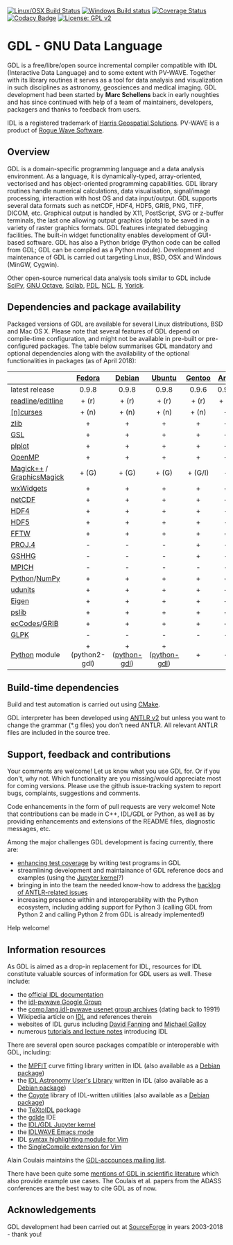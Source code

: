 [![Linux/OSX Build Status](https://travis-ci.org/gnudatalanguage/gdl.svg?branch=master)](https://travis-ci.org/gnudatalanguage/gdl) 
[![Windows Build status](http://ci.appveyor.com/api/projects/status/github/gnudatalanguage/gdl?branch=master&svg=true)](https://ci.appveyor.com/project/slayoo/gdl/branch/master)
[![Coverage Status](https://img.shields.io/codecov/c/github/gnudatalanguage/gdl/master.svg)](https://codecov.io/github/gnudatalanguage/gdl?branch=master)
[![Codacy Badge](https://api.codacy.com/project/badge/Grade/e5de1c1571c649279dad18d5d8590789)](https://www.codacy.com/app/slayoo/gdl?utm_source=github.com&amp;utm_medium=referral&amp;utm_content=gnudatalanguage/gdl&amp;utm_campaign=Badge_Grade)
[![License: GPL v2](https://img.shields.io/badge/License-GPL%20v2-blue.svg)](https://www.gnu.org/licenses/old-licenses/gpl-2.0.en.html)

GDL - GNU Data Language
=======================

GDL is a free/libre/open source incremental compiler compatible with IDL (Interactive Data Language) and to some extent with PV-WAVE. 
Together with its library routines it serves as a tool for data analysis and visualization in such disciplines 
  as astronomy, geosciences and medical imaging. 
GDL development had been started by **Marc Schellens** back in early noughties and has since continued 
  with help of a team of maintainers, developers, packagers and thanks to feedback from users.

IDL is a registered trademark of [Harris Geospatial Solutions](https://www.harrisgeospatial.com).
PV-WAVE is a product of [Rogue Wave Software](https://www.roguewave.com).

Overview
--------

GDL is a domain-specific programming language and a data analysis environment.
As a language, it is dynamically-typed, array-oriented, vectorised and has 
  object-oriented programming capabilities. 
GDL library routines handle numerical calculations, data visualisation, signal/image processing, 
  interaction with host OS and data input/output. 
GDL supports several data formats such as netCDF, HDF4, HDF5, GRIB, PNG, TIFF, DICOM, etc. 
Graphical output is handled by X11, PostScript, SVG or z-buffer terminals, the last one allowing 
  output graphics (plots) to be saved in a variety of raster graphics formats. 
GDL features integrated debugging facilities. 
The built-in widget functionality enables development of GUI-based software.
GDL has also a Python bridge (Python code can be called from GDL; GDL can be compiled as a Python module). 
Development and maintenance of GDL is carried out targeting Linux, BSD, OSX and Windows (MinGW, Cygwin).

Other open-source numerical data analysis tools similar to GDL include
[SciPy](http://www.scipy.org/),
[GNU Octave](http://www.gnu.org/software/octave/),
[Scilab](http://www.scilab.org/),
[PDL](http://pdl.perl.org/),
[NCL](http://www.ncl.ucar.edu/),
[R](http://www.r-project.org/),
[Yorick](http://yorick.sourceforge.net/).

Dependencies and package availability
-------------------------------------

Packaged versions of GDL are available for several Linux distributions, BSD and Mac OS X. 
Please note that several features of GDL depend on compile-time configuration, and might not 
  be available in pre-built or pre-configured packages. 
The table below summarises GDL mandatory and optional dependencies along with the availability 
  of the optional functionalities in packages (as of April 2018):

| | [Fedora](https://src.fedoraproject.org/rpms/gdl) | [Debian](https://packages.debian.org/sid/gnudatalanguage) | [Ubuntu](http://packages.ubuntu.com/gnudatalanguage) | [Gentoo](https://packages.gentoo.org/packages/dev-lang/gdl) | [Arch](https://aur.archlinux.org/packages/gnudatalanguage/)  | [FreeBSD](https://svnweb.freebsd.org/ports/head/science/gnudatalanguage/) | [Homebrew](https://github.com/brewsci/homebrew-science/blob/master/Formula/gnudatalanguage.rb) | [Macports](https://github.com/macports/macports-ports/tree/master/math/gnudatalanguage) |
| --------------------------------------------------------------------------------------- | :----: | :--------: | :----: | :----: | :---: | :-------: | :------: | :------: |
| latest release                                                                          | 0.9.8  |   0.9.8    | 0.9.8  | 0.9.6   | 0.9.7 |   0.9.8   | 0.9.7 | 0.9.7 |
| [readline](http://thrysoee.dk/editline/)/[editline](http://thrysoee.dk/editline/)       | + (r)  |    + (r)   |  + (r) | + (r)   | + (r) |   + (r)   | + (r) |   +   |
| [\[n\]curses](https://www.gnu.org/software/ncurses/)                                    | + (n)  |    + (n)   |  + (n) | + (n)   |   +   |   + (n)   | + (n) | + (n) |
| [zlib](https://zlib.net/)                                                               |   +    |    +       |   +    | +       |   +   |    +      |   +   |   +   |
| [GSL](https://www.gnu.org/software/gsl/)                                                |   +    |    +       |   +    | +       |   +   |    +      |   +   |   +   |
| [plplot](https://plplot.sourceforge.net)                                                |   +    |    +       |   +    | +       |   +   |    +      |   +   |   +   |
| [OpenMP](http://www.openmp.org/)                                                        |   +    |    +       |   +    | +       |   +   |    +      |   -   |   +   |
| [Magick++](https://imagemagick.org/) / [GraphicsMagick](http://graphicsmagick.org/)     | + (G)  |  + (G)     | + (G)  | + (G/I) |   -   |  + (G)    | + (G) | + (G) |
| [wxWidgets](https://www.wxwidgets.org/)                                                 |   +    |    +       |   +    | +       |   +   |    +      |   -   |   -   |
| [netCDF](https://www.unidata.ucar.edu/software/netcdf/)                                 |   +    |    +       |   +    | +       |   +   |    +      |   +   |   +   |
| [HDF4](https://support.hdfgroup.org/products/hdf4/)                                     |   +    |    +       |   +    | +       |   -   |    -      |   -   |   +   |
| [HDF5](https://support.hdfgroup.org/HDF5/)                                              |   +    |    +       |   +    | +       |   -   |    +      |   +   |   +   |
| [FFTW](http://www.fftw.org/)                                                            |   +    |    +       |   +    | +       |   +   |    +      |   +   |   +   |
| [PROJ.4](http://proj4.org/)                                                             |   -    |    -       |   -    | +       |   -   |    +      |   -   |   +   |
| [GSHHG](http://www.soest.hawaii.edu/wessel/gshhg/)                                      |   -    |    -       |   -    | +       |   -   |    -      |   -   |   +   |
| [MPICH](https://www.mpich.org/)                                                         |   -    |    -       |   -    | -       |   -   |    +      |   -   |   +   |
| [Python](https://www.python.org/)/[NumPy](http://www.numpy.org/)                        |   +    |    +       |   +    | +       |   +   |    +      |   -   |   +   |
| [udunits](https://www.unidata.ucar.edu/software/udunits/)                               |   +    |    +       |   +    | +       |   +   |    +      |   +   |   +   |
| [Eigen](https://eigen.tuxfamily.org/)                                                   |   +    |    +       |   +    | +       |   +   |    +      |   +   |   +   |
| [pslib](http://pslib.sourceforge.net/)                                                  |   +    |    +       |   +    | +       |   +   |    +      |   -   |   +   |
| [ecCodes](https://software.ecmwf.int/wiki/display/ECC/ecCodes+Home)/[GRIB](https://software.ecmwf.int/wiki/display/GRIB)                                    |   +    |    +       |   +    | +       |   +   |    +      |   -   |   +   |
| [GLPK](https://www.gnu.org/software/glpk/)                                              |   -    |    -       |   -    | -       |   -   |    +      |   -   |   -   |
| [Python](https://www.python.org/) module                                                | + (python2-gdl) | + ([python-gdl](https://packages.debian.org/python-gdl)) | + ([python-gdl](https://packages.ubuntu.com/python-gdl)) | +       |   -   |    -      |   -   |   -   |

Build-time dependencies
-----------------------

Build and test automation is carried out using [CMake](http://cmake.org/).

GDL interpreter has been developed using [ANTLR v2](http://www.antlr2.org) but unless you want 
  to change the grammar (\*.g files) you don't need ANTLR. 
All relevant ANTLR files are included in the source tree.

Support, feedback and contributions
-----------------------------------

Your comments are welcome! Let us know what you use GDL for. Or if you don't, why not. 
Which functionality are you missing/would appreciate most for coming versions. 
Please use the github issue-tracking system to report 
  bugs, complaints, suggestions and comments.

Code enhancements in the form of pull requests are very welcome!
Note that contributions can be made in C++, IDL/GDL or Python, as well as
  by providing enhancements and extensions of the README files, diagnostic messages, etc.

Among the major challenges GDL development is facing currently, there are:
- [enhancing test coverage](https://codecov.io/github/gnudatalanguage/gdl?branch=master) by writing test programs in GDL
- streamlining development and maintainance of GDL reference docs and examples (using the [Jupyter kernel](https://github.com/gnudatalanguage/idl_kernel)?)
- bringing in into the team the needed know-how to address the [backlog of ANTLR-related issues](https://github.com/gnudatalanguage/gdl/labels/antlr)
- increasing presence within and interoperability with the Python ecosystem, including adding support for Python 3 (calling GDL from Python 2 and calling Python 2 from GDL is already implemented!)

Help welcome!

Information resources
---------------------

As GDL is aimed as a drop-in replacement for IDL,
  resources for IDL constitute valuable sources of information for GDL users as well.
These include:
- the [official IDL documentation](https://www.harrisgeospatial.com/docs/)
- the [idl-pvwave Google Group](https://groups.google.com/forum/#!forum/idl-pvwave)
- the [comp.lang.idl-pvwave usenet group archives](http://www.idlcoyote.com/comp.lang.idl-pvwave/) (dating back to 1991!)
- Wikipedia article on [IDL](https://en.wikipedia.org/wiki/IDL_\(programming_language\)) and references therein
- websites of IDL gurus including [David Fanning](http://www.idlcoyote.com/) and [Michael Galloy](http://michaelgalloy.com/)
- numerous [tutorials and lecture notes](https://www.google.com/search?q=interactive+data+language) introducing IDL

There are several open source packages compatible or interoperable with GDL, including:
- the [MPFIT]() curve fitting library written in IDL (also available as a [Debian package](https://packages.debian.org/gdl-mpfit))
- the [IDL Astronomy User's Library](https://idlastro.gsfc.nasa.gov/) written in IDL (also available as a [Debian package](https://packages.debian.org/gdl-idlastro))
- the [Coyote](https://www.idlcoyote.com) library of IDL-written utilities (also available as a [Debian package](https://packages.debian.org/gdl-coyote))
- the [TeXtoIDL](http://physics.mnstate.edu/craig/textoidl/) package 
- the [gdlde](https://github.com/gnudatalanguage/gdlde) IDE
- the [IDL/GDL Jupyter kernel](https://github.com/gnudatalanguage/idl_kernel)
- the [IDLWAVE Emacs mode](https://www.gnu.org/software/emacs/manual/html_mono/idlwave.html)
- IDL [syntax highlighting module for Vim](https://github.com/vim/vim/blob/master/runtime/syntax/idlang.vim)
- the [SingleCompile extension for Vim](https://github.com/vim-scripts/SingleCompile)

Alain Coulais maintains the [GDL-accounces mailing list](https://sympa.obspm.fr/wws/info/gdl-announces).

There have been quite some [mentions of GDL in scientific literature](https://scholar.google.com/scholar?q="gnu+data+language") 
  which also provide example use cases.
The Coulais et al. papers from the ADASS conferences are the best way to cite GDL as of now.

Acknowledgements
----------------

GDL development had been carried out at [SourceForge](http://sourceforge.net/) in years 2003-2018 - thank you!
